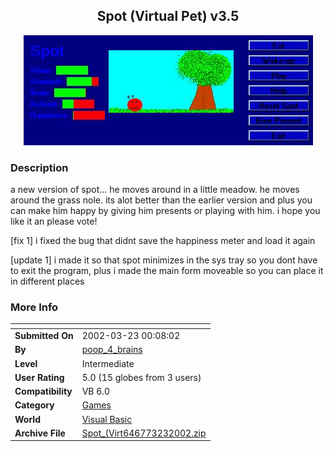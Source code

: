 ﻿<div align="center">

## Spot \(Virtual Pet\) v3\.5

<img src="PIC2002322212635274.jpg">
</div>

### Description

a new version of spot... he moves around in a little meadow. he moves around the grass nole. its alot better than the earlier version and plus you can make him happy by giving him presents or playing with him. i hope you like it an please vote!

[fix 1] i fixed the bug that didnt save the happiness meter and load it again

[update 1] i made it so that spot minimizes in the sys tray so you dont have to exit the program, plus i made the main form moveable so you can place it in different places
 
### More Info
 


<span>             |<span>
---                |---
**Submitted On**   |2002-03-23 00:08:02
**By**             |[poop\_4\_brains](https://github.com/Planet-Source-Code/PSCIndex/blob/master/ByAuthor/poop-4-brains.md)
**Level**          |Intermediate
**User Rating**    |5.0 (15 globes from 3 users)
**Compatibility**  |VB 6\.0
**Category**       |[Games](https://github.com/Planet-Source-Code/PSCIndex/blob/master/ByCategory/games__1-38.md)
**World**          |[Visual Basic](https://github.com/Planet-Source-Code/PSCIndex/blob/master/ByWorld/visual-basic.md)
**Archive File**   |[Spot\_\(Virt646773232002\.zip](https://github.com/Planet-Source-Code/poop-4-brains-spot-virtual-pet-v3-5__1-32969/archive/master.zip)








